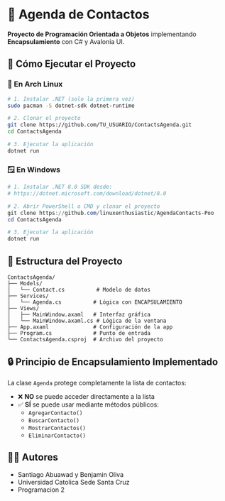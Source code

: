# 📒 Agenda de Contactos

**Proyecto de Programación Orientada a Objetos** implementando **Encapsulamiento** con C# y Avalonia UI.

## 🚀 Cómo Ejecutar el Proyecto

### 🐧 En Arch Linux

```bash
# 1. Instalar .NET (solo la primera vez)
sudo pacman -S dotnet-sdk dotnet-runtime

# 2. Clonar el proyecto
git clone https://github.com/TU_USUARIO/ContactsAgenda.git
cd ContactsAgenda

# 3. Ejecutar la aplicación
dotnet run
```

### 🪟 En Windows

```powershell
# 1. Instalar .NET 8.0 SDK desde:
# https://dotnet.microsoft.com/download/dotnet/8.0

# 2. Abrir PowerShell o CMD y clonar el proyecto
git clone https://github.com/linuxenthusiastic/AgendaContacts-Poo
cd ContactsAgenda

# 3. Ejecutar la aplicación
dotnet run
```

## 📁 Estructura del Proyecto

```
ContactsAgenda/
├── Models/
│   └── Contact.cs          # Modelo de datos
├── Services/
│   └── Agenda.cs          # Lógica con ENCAPSULAMIENTO
├── Views/
│   ├── MainWindow.axaml   # Interfaz gráfica
│   └── MainWindow.axaml.cs # Lógica de la ventana
├── App.axaml              # Configuración de la app
├── Program.cs             # Punto de entrada
└── ContactsAgenda.csproj  # Archivo del proyecto
```

## 🔒 Principio de Encapsulamiento Implementado

La clase `Agenda` protege completamente la lista de contactos:

- ❌ **NO** se puede acceder directamente a la lista
- ✅ **SÍ** se puede usar mediante métodos públicos:
  - `AgregarContacto()`
  - `BuscarContacto()`
  - `MostrarContactos()`
  - `EliminarContacto()`

## 👨‍💻 Autores

- Santiago Abuawad y Benjamin Oliva
- Universidad Catolica Sede Santa Cruz
- Programacion 2
